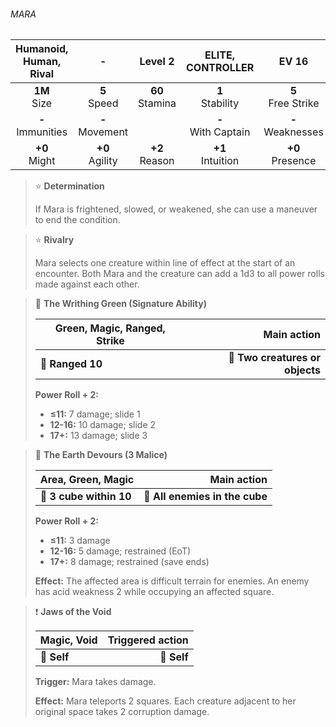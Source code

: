 ###### MARA

| Humanoid, Human, Rival |         -         |      Level 2      |   ELITE, CONTROLLER   |        EV 16         |
|:----------------------:|:-----------------:|:-----------------:|:---------------------:|:--------------------:|
|     **1M**<br>Size     |  **5**<br>Speed   | **60**<br>Stamina |  **1**<br>Stability   | **5**<br>Free Strike |
|  **-**<br>Immunities   | **-**<br>Movement |                   | **-**<br>With Captain | **-**<br>Weaknesses  |
|    **+0**<br>Might     | **+0**<br>Agility | **+2**<br>Reason  |  **+1**<br>Intuition  |  **+0**<br>Presence  |

> ⭐️ **Determination**
> 
> If Mara is frightened, slowed, or weakened, she can use a maneuver to end the condition.

> ⭐️ **Rivalry**
> 
> Mara selects one creature within line of effect at the start of an encounter. Both Mara and the creature can add a 1d3 to all power rolls made against each other.

> 🏹 **The Writhing Green (Signature Ability)**
> 
> | **Green, Magic, Ranged, Strike** |                 **Main action** |
> |----------------------------------|--------------------------------:|
> | **📏 Ranged 10**                 | **🎯 Two creatures or objects** |
> 
> **Power Roll + 2:**
> 
> - **≤11:** 7 damage; slide 1
> - **12-16:** 10 damage; slide 2
> - **17+:** 13 damage; slide 3

> 🔳 **The Earth Devours (3 Malice)**
> 
> | **Area, Green, Magic**  |                **Main action** |
> |-------------------------|-------------------------------:|
> | **📏 3 cube within 10** | **🎯 All enemies in the cube** |
> 
> **Power Roll + 2:**
> 
> - **≤11:** 3 damage
> - **12-16:** 5 damage; restrained (EoT)
> - **17+:** 8 damage; restrained (save ends)
> 
> **Effect:** The affected area is difficult terrain for enemies. An enemy has acid weakness 2 while occupying an affected square.

> ❗️ **Jaws of the Void**
> 
> | **Magic, Void** | **Triggered action** |
> |-----------------|---------------------:|
> | **📏 Self**     |          **🎯 Self** |
> 
> **Trigger:** Mara takes damage.
> 
> **Effect:** Mara teleports 2 squares. Each creature adjacent to her original space takes 2 corruption damage.
